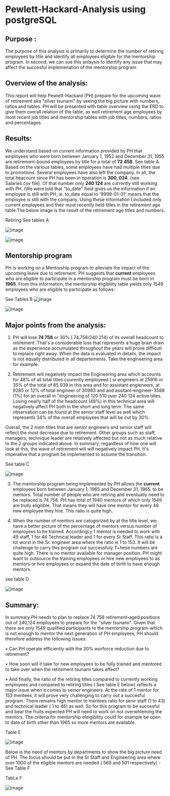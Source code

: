 # Pewlett-Hackard-Analysis using postgreSQL

## Purpose :
The purpose of this analysis is primarily to determine the number of retiring employees by title and identify all employees eligible for the mentorship program.  In second, we can sue this anlaysis to identify any issue that may affect the succesful implemenation of the mentorship program 

## Overview of the analysis:
This report will help Pewlett-Hackard (PH) prepare for the upcoming wave of retirement aka "silver tsunami" by seeing the big picture with numbers, ratios and tables. PH will be presented with table overview using the ERD to give them overall relation of the table, as well retirement age employees by most recent job titles and mentorship tables with job titles, numbers, ratios and percentages.

## Results:

We understand based on current information provided by PH that employees who were born between January 1, 1952 and December 31, 1955 are retirement-bound employees by title for a total of **72 458**.  See table A. Based on the various tables, some employees have had multiple titles due to promotions. Several employees have also left the company.  In all, the total heacount since PH has been in operation is **300, 024**. (see Salaries.csv file). Of that number only **240 124** are currently still working with PH. (We were told that "to_date" field gives us the information if an employee is still with PH, ie. to_date equal to '9999-01-01' means that the employee is still with the company. Using these information I included only current employees and their most recently held titles in the retirement age table.The below image is the result of the retirement age titles and numbers.

Retiring See tables A

![image](https://user-images.githubusercontent.com/115424156/204160192-30197659-c346-4951-8816-49b2c3b324e8.png)


![image](https://user-images.githubusercontent.com/115424156/204154510-a8752286-869d-4d7e-80be-37e94b786ac9.png)






## Mentorship program

PH is working on a Mentorship program to alleviate the impact of the upcoming leave due to retirement. PH suggests that **current** employees who are eligible to participate in a mentorship program must be born in **1965**. From this information, the mentorship eligibility table yields only 1549 employees who are eligible to participate as follows: 

See Tables B
![image](https://user-images.githubusercontent.com/115424156/204172337-d8539512-b0c6-4db0-86ad-8c16d032a20c.png)







![image](https://user-images.githubusercontent.com/115424156/204172674-9ab2e5e9-2fef-46ee-a11a-e4c637765750.png)



 

## Major points from the analysis:

1.	PH will lose  **74 758** or 30% ( 74,758/240 214) of its overall headcount to retirement. That's a considerable loss that represents a huge brain  drain as the experience accumulated throughout the years will prove difficutl to replace right away. When the data is evaluated in details, the impact is not equally distributed in all departements. Take the engineering area for example. 

2.	Retirement will negatively impact the Engineering area which accounts for 48% of all total titles cuurently employeed ( sr engineers at 25916 or 35% of the total of 85 939 in this area and for assistant engieneers, at 9285 or 12% of  total engineer of 30983 and and assitant-engineer-3588 (1%) for an overall in "engineering of  120 510 over 240 124 active titles. Losing nearly half of the headcount (48%) in this technical area will negatively affect PH both in the short and long term. 
The same observation can be found at the senior staff level as well which represents 34% of the overall employees that will be cut by 30%.

Overall, the 2 main titles that are senior engineers and senior staff will reflect the most decrease due to retirement. Other groups such as staff, managers, technique leader are relatively affected but not as much relative to the 2 groups indicated above. 
In summary, regardless of how one will look at this, the wave of retirement will will negatively impact PH. It's imperative that a program be implemented to assume the transition. 

 
See table C


![image](https://user-images.githubusercontent.com/115424156/204165309-21e574b1-5b49-4887-89b3-316667092783.png)

 

3.	The mentorship program being implemented by PH allows the **current** employees born between January 1, 1965 and December 31, 1965. to be mentors. Total number of people who are retiring and eventually need to be replaced is 74 758. PH has total of 1940 mentors of which only 1549 are trully eligilible. That means they will have one mentor for every 48 new employee they hire. This ratio is quite high.

5.	When the number of mentors are catogorized by at the title level, we have a better picture of the percentage of mentors versus number of employees to be trained. AccordingLy 1 mentor is needed to work with 49 staff, 1 for 46 Technical leader and 1 for every Sr Staff. This ratio is a lot worst in the Sr. engineer area where the ratio is 1 to 153. It will be  challenge to carry this program out successfuly T+hese numbers are quite high. There is no mentor available for manager position. PH might want to outsource the training employees or hire  new employees to as mentors or hire employees or expand the date of birth to have enough mentors.
 

see table D

![image](https://user-images.githubusercontent.com/115424156/204175481-ee11901d-f7c3-4b87-9746-b4e47dcfa07a.png)


 
## Summary:

In summary PH needs to plan to replace  74 758 retirement-aged positions out of 240,124 employees to prepare for the "silver tsunami". 
Given that there are only 1549 qualified participants  to the mentorship program-which is not enough to mentor the next generation of PH employees, PH should therefore address the following issues:

• Can PH operate efficiently with the 30% worforce reduction due to retirement?

• How soon will it take for new employees to be fully trained and mentored to take over when the retirement tsunami takes effect?

• And finally, the ratio of the retiring titles compared to currently working employees and compared to retiring titles ( See table E below) reflects a major issue when it comes to senior engineers. At the rate of 1 mentor for 153 mentees, it will prove very challenging to carry out a succesful program. There remains high mentor to mentees ratio for senir staff (1 to 43) and technical leader ( 1 to 46) as well. So for this program to be succesful and bear the fruits expected PH will need to work on not overwhleming the mentors. The criteria for mentorship eleigibility could for example be open to date of birth other than 1965 so more mentors are available.  

Table E

![image](https://user-images.githubusercontent.com/115424156/204194076-1c6e9304-a7e0-4787-b7ac-7f0ce8e27b13.png)




Below is the need of mentors by departments to show the big picture need of PH. The focus should be put in the Sr Staff and Engineering area where over 1000 of the eligible mentors are needed ( 569 and 501 respectively) -See Table F


 TabLe F

![image](https://user-images.githubusercontent.com/115424156/204176128-2d2b9b1a-df07-4a92-ad10-652d08904b2d.png)



 
 
	
